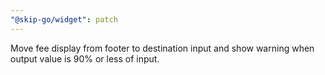 ```yaml
---
"@skip-go/widget": patch
---
```

Move fee display from footer to destination input and show warning when output value is 90% or less of input.
